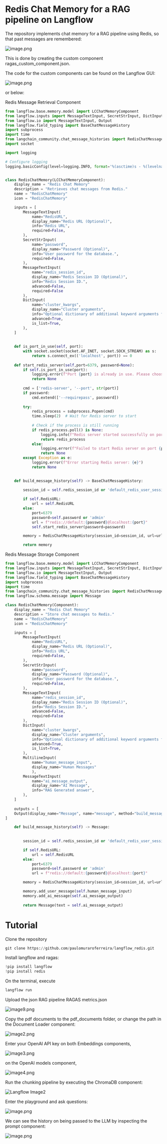 # Redis Chat Memory for a RAG pipeline on Langflow

The repository implements chat memory for a RAG pipeline using Redis, so that past messages are remembered:

![image.png](README_files/redis001.png)

This is done by creating the custom component ragas_custom_component.json.

The code for the custom components can be found on the Langflow GUI:

![image.png](README_files/redis002.png)

or below:


Redis Message Retrieval Component


```python
from langflow.base.memory.model import LCChatMemoryComponent
from langflow.inputs import MessageTextInput, SecretStrInput, DictInput, MultilineInput
from langflow.io import MessageTextInput, Output
from langflow.field_typing import BaseChatMessageHistory
import subprocess
import time
from langchain_community.chat_message_histories import RedisChatMessageHistory
import socket

import logging

# Configure logging
logging.basicConfig(level=logging.INFO, format='%(asctime)s - %(levelname)s - %(message)s')


class RedisChatMemory(LCChatMemoryComponent):
    display_name = "Redis Chat Memory"
    description = "Retrieves chat messages from Redis."
    name = "RedisChatMemory"
    icon = "RedisChatMemory"

    inputs = [
        MessageTextInput(
            name="RedisURL",
            display_name="Redis URL (Optional)",
            info="Redis URL",
            required=False,
        ),
        SecretStrInput(
            name="password",
            display_name="Password (Optional)",
            info="User password for the database.",
            required=False,
        ),
        MessageTextInput(
            name="redis_session_id",
            display_name="Redis Session ID (Optional)",
            info="Redis Session ID.",
            advanced=False,
            required=False
        ),
        DictInput(
            name="cluster_kwargs",
            display_name="Cluster arguments",
            info="Optional dictionary of additional keyword arguments for the Redis cluster.",
            advanced=True,
            is_list=True,
        ),
    ]
    
    
    def is_port_in_use(self, port):
        with socket.socket(socket.AF_INET, socket.SOCK_STREAM) as s:
            return s.connect_ex(('localhost', port)) == 0
    
    def start_redis_server(self,port=6379, password=None):
        if self.is_port_in_use(port):
            logging.error(f"Port {port} is already in use. Please choose a different port.")
            return None
    
        cmd = ['redis-server', '--port', str(port)]
        if password:
            cmd.extend(['--requirepass', password])
    
        try:
            redis_process = subprocess.Popen(cmd)
            time.sleep(2)  # Wait for Redis server to start
    
            # Check if the process is still running
            if redis_process.poll() is None:
                logging.info(f"Redis server started successfully on port {port}")
                return redis_process
            else:
                logging.error(f"Failed to start Redis server on port {port}")
                return None
        except Exception as e:
            logging.error(f"Error starting Redis server: {e}")
            return None
    

    def build_message_history(self) -> BaseChatMessageHistory:
        
        session_id = self.redis_session_id or 'default_redis_user_session'

        if self.RedisURL:
            url = self.RedisURL
        else:
            port=6379
            password=self.password or 'admin'
            url = f"redis://default:{password}@localhost:{port}"
            self.start_redis_server(password=password)

        memory = RedisChatMessageHistory(session_id=session_id, url=url)

        return memory
```

Redis Message Storage Component


```python
from langflow.base.memory.model import LCChatMemoryComponent
from langflow.inputs import MessageTextInput, SecretStrInput, DictInput, MultilineInput
from langflow.io import MessageTextInput, Output
from langflow.field_typing import BaseChatMessageHistory
import subprocess
import time
from langchain_community.chat_message_histories import RedisChatMessageHistory
from langflow.schema.message import Message

class RedisChatMemory(Component):
    display_name = "Redis Chat Memory"
    description = "Store chat messages to Redis."
    name = "RedisChatMemory"
    icon = "RedisChatMemory"

    inputs = [
        MessageTextInput(
            name="RedisURL",
            display_name="Redis URL (Optional)",
            info="Redis URL",
            required=False,
        ),
        SecretStrInput(
            name="password",
            display_name="Password (Optional)",
            info="User password for the database.",
            required=False,
        ),
        MessageTextInput(
            name="redis_session_id",
            display_name="Redis Session ID (Optional)",
            info="Redis Session ID.",
            advanced=False,
            required=False
        ),
        DictInput(
            name="cluster_kwargs",
            display_name="Cluster arguments",
            info="Optional dictionary of additional keyword arguments for the Redis cluster.",
            advanced=True,
            is_list=True,
        ),
        MultilineInput(
            name="human_message_input",
            display_name="Human Messages"
            ),
        MessageTextInput(
            name="ai_message_output",
            display_name="AI Message",
            info="RAG Generated answer",
        ),
    ]
    
    outputs = [
    Output(display_name="Message", name="message", method="build_message_history"),
]

    def build_message_history(self) -> Message:
        
 
        session_id = self.redis_session_id or 'default_redis_user_session'

        if self.RedisURL:
            url = self.RedisURL
        else:
            port=6379
            password=self.password or 'admin'
            url = f"redis://default:{password}@localhost:{port}"

        memory = RedisChatMessageHistory(session_id=session_id, url=url)        

        memory.add_user_message(self.human_message_input)
        memory.add_ai_message(self.ai_message_output)
        
        return Message(text = self.ai_message_output)
```

# Tutorial

Clone the repository


```python
git clone https://github.com/paulomuraroferreira/langflow_redis.git
```

Install langflow and ragas:


```python
!pip install langflow
!pip install redis
```

On the terminal, execute


```python
langflow run
```

Upload the json RAG pipeline RAGAS metrics.json

![image9.png](README_files/langflow_upload.png)

Copy the pdf documents to the pdf_documents folder,
or change the path in the Document Loader component:

![image2.png](README_files/langflow1.png)

Enter your OpenAI API key on both Embeddings components,

![image3.png](README_files/langflow2.png)

on the OpenAI models component,

![image4.png](README_files/langflow3.png)

Run the chunking pipeline by executing the ChromaDB component:

![Langflow Image2](README_files/langflow9.png)

Enter the playground and ask questions:

![image.png](README_files/redis001.png)

We can see the history on being passed to the LLM by inspecting the prompt component:

![image.png](README_files/redis003.png)
